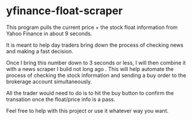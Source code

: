 # yfinance-float-scraper

This program pulls the current price + the stock float information from Yahoo Finance in about 9 seconds.

It is meant to help day traders bring down the process of checking news and making a fast decision.

Once I bring this number down to 3 seconds or less, I will then combine it with
a news scraper I build not long ago . This will help automate the process of checking the stock information and sending a buy order
to the brokerage account simultaneously.

All the trader would need to do is to hit the buy button to confirm the transation once the float/price info is a pass.

Feel free to help with this project or use it whatever way you want.
